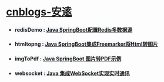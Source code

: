 # **[cnblogs-安逺](https://www.cnblogs.com/anyuan)**


 - ####  <span style="background:#f6f8fa;"> redisDemo : [Java SpringBoot配置Redis多数据源](https://www.cnblogs.com/anyuan/p/15235102.html)</span>
   
- #### <span style="background:#f6f8fa;">htmltopng :  [Java SpringBoot集成Freemarker将Html转图片](https://www.cnblogs.com/anyuan/p/15421548.html)</span>
  
- #### <span style="background:#f6f8fa;">imgToPdf : [Java SpringBoot 图片转PDF示例](https://www.cnblogs.com/anyuan/p/18655465)</span>
   
- #### <span style="background:#f6f8fa;">websocket : [Java 集成WebSocket实现实时通讯](https://www.cnblogs.com/anyuan/p/14886560.html)</span>
   

